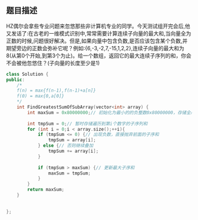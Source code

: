 ## 题目描述
HZ偶尔会拿些专业问题来忽悠那些非计算机专业的同学。今天测试组开完会后,他又发话了:在古老的一维模式识别中,常常需要计算连续子向量的最大和,当向量全为正数的时候,问题很好解决。但是,如果向量中包含负数,是否应该包含某个负数,并期望旁边的正数会弥补它呢？例如:{6,-3,-2,7,-15,1,2,2},连续子向量的最大和为8(从第0个开始,到第3个为止)。给一个数组，返回它的最大连续子序列的和，你会不会被他忽悠住？(子向量的长度至少是1)

```C++
class Solution {
public:
    /*
    f(n) = max{f(n-1),f(n-1)+a[n]}
    f(0) = max{0,a[0]}
    */
    int FindGreatestSumOfSubArray(vector<int> array) {
        int maxSum = 0x80000000;// 初始化为最小的的负整数0x80000000，存储全局最大子序和
       
        int tmpSum = 0;// 暂时存储遍历到第i个数字的子序列和
        for (int i = 0;i < array.size();++i){
            if (tmpSum <= 0) {// 出现负数，直接抛弃前面的子序和
                tmpSum = array[i];
            } else {// 否则继续叠加
                tmpSum += array[i];
            }
            
            if (tmpSum > maxSum) {// 更新最大子序和
                maxSum = tmpSum;
            }
        }
        return maxSum;
    }
    
    
};
```